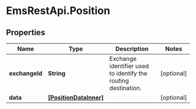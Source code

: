 # EmsRestApi.Position

## Properties

Name | Type | Description | Notes
------------ | ------------- | ------------- | -------------
**exchangeId** | **String** | Exchange identifier used to identify the routing destination. | [optional] 
**data** | [**[PositionDataInner]**](PositionDataInner.md) |  | [optional] 


